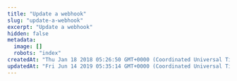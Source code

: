 ```yaml
---
title: "Update a webhook"
slug: "update-a-webhook"
excerpt: "Update a webhook"
hidden: false
metadata: 
  image: []
  robots: "index"
createdAt: "Thu Jan 18 2018 05:26:50 GMT+0000 (Coordinated Universal Time)"
updatedAt: "Fri Jun 14 2019 05:35:14 GMT+0000 (Coordinated Universal Time)"
---
```

